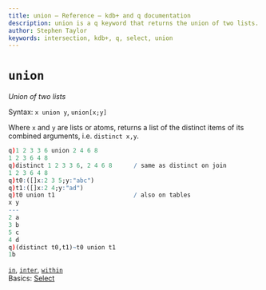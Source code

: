 ```yaml
---
title: union – Reference – kdb+ and q documentation
description: union is a q keyword that returns the union of two lists.
author: Stephen Taylor
keywords: intersection, kdb+, q, select, union
---
```

# `union`





_Union of two lists_

Syntax: `x union y`, `union[x;y]`

Where `x` and `y` are lists or atoms, returns a list of the distinct items of its combined arguments, i.e. `distinct x,y`.

```q
q)1 2 3 3 6 union 2 4 6 8
1 2 3 6 4 8
q)distinct 1 2 3 3 6, 2 4 6 8      / same as distinct on join
1 2 3 6 4 8
q)t0:([]x:2 3 5;y:"abc")
q)t1:([]x:2 4;y:"ad")
q)t0 union t1                      / also on tables
x y
---
2 a
3 b
5 c
4 d
q)(distinct t0,t1)~t0 union t1
1b
```



<i class="far fa-hand-point-right"></i> 
[`in`](in.md), [`inter`](inter.md), [`within`](within.md)  
Basics: [Select](../basics/selection.md)


